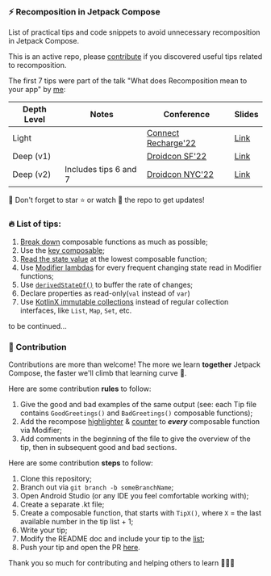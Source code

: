 ### ⚡ Recomposition in Jetpack Compose
List of practical tips and code snippets to avoid unnecessary recomposition in Jetpack Compose. 

This is an active repo, please [contribute](#-contribution) if you discovered useful tips related to recomposition.

The first 7 tips were part of the talk "What does Recomposition mean to your app" by [me](https://cupsofcode.com/about/):

| Depth Level | Notes | Conference | Slides |
| ----------- | ----------- | ----------- |----------- |
| Light   |  |[Connect Recharge'22](https://hopin.com/events/connect-recharge-2022/registration?code=wwK1JKQKXBSzI6RaQZcehxqtr)| [Link](https://docs.google.com/presentation/d/e/2PACX-1vRfsVk1LQ_2hexLTmGLmlPmdMtcWzjiHtnl41c_4aKQlC5c4BZUUrGMbG8LUWCBmqavuutT_31pHX6i/pub) |
| Deep (v1) |   | [Droidcon SF'22](https://www.sf.droidcon.com/speaker/aida-issayeva/what-does-recomposition-mean-to-your-app%3F)  | [Link](https://docs.google.com/presentation/d/e/2PACX-1vQs4J5e6X-zDfiynVUtVGkPl19NyzPD6qjiPY5xFGWIrWZ_mWI4ebuK6LfF54B7caM11DJ7K7utauTK/pub) |
| Deep (v2) | Includes tips 6 and 7  | [Droidcon NYC'22](https://nyc.droidcon.com/aida-issayeva/)  | [Link](https://speakerdeck.com/aida_isay/what-does-recomposition-mean-to-your-app) |


📣 Don't forget to star ⭐ or watch 👀 the repo to get updates!

### 🔥 List of tips:

1. [Break down](/app/src/main/java/com/cupsofcode/recomposition_examples/Tip1.kt) composable functions as much as possible;
2. Use the [key composable](/app/src/main/java/com/cupsofcode/recomposition_examples/Tip2.kt);
3. [Read the state value](/app/src/main/java/com/cupsofcode/recomposition_examples/Tip3.kt) at the lowest composable function;
4. Use [Modifier lambdas](/app/src/main/java/com/cupsofcode/recomposition_examples/Tip4.kt) for every frequent changing state read in Modifier functions;
5. Use [`derivedStateOf()`](/app/src/main/java/com/cupsofcode/recomposition_examples/Tip5.kt) to buffer the rate of changes;
6. Declare properties as read-only(`val` instead of `var`)
7. Use [KotlinX immutable collections](https://github.com/Kotlin/kotlinx.collections.immutable) instead of regular collection interfaces, like `List`, `Map`, `Set`, etc.

to be continued...

### 📌 Contribution

Contributions are more than welcome! 
The more we learn **together** Jetpack Compose, the faster we'll climb that learning curve 💪.

Here are some contribution **rules** to follow:
1. Give the good and bad examples of the same output (see: each Tip file contains `GoodGreetings()` and `BadGreetings()` composable functions);
2. Add the recompose [highlighter](/app/src/main/java/com/cupsofcode/recomposition_examples/RecomposeHighlighter.kt) & [counter](/app/src/main/java/com/cupsofcode/recomposition_examples/RecompositionCounter.kt) to ***every*** composable function via Modifier;
3. Add comments in the beginning of the file to give the overview of the tip, then in subsequent good and bad sections.

Here are some contribution **steps** to follow:
1. Clone this repository;
2. Branch out via `git branch -b someBranchName`;
3. Open Android Studio (or any IDE you feel comfortable working with);
4. Create a separate .kt file;
5. Create a composable function, that starts with `TipX()`, where `X` = the last available number in the tip list + 1;
6. Write your tip;
7. Modify the README doc and include your tip to the [list](#-list-of-tips);
8. Push your tip and open the PR [here](https://github.com/AidaIssayeva/recomposition_examples/pulls).

Thank you so much for contributing and helping others to learn 💚💚💚
